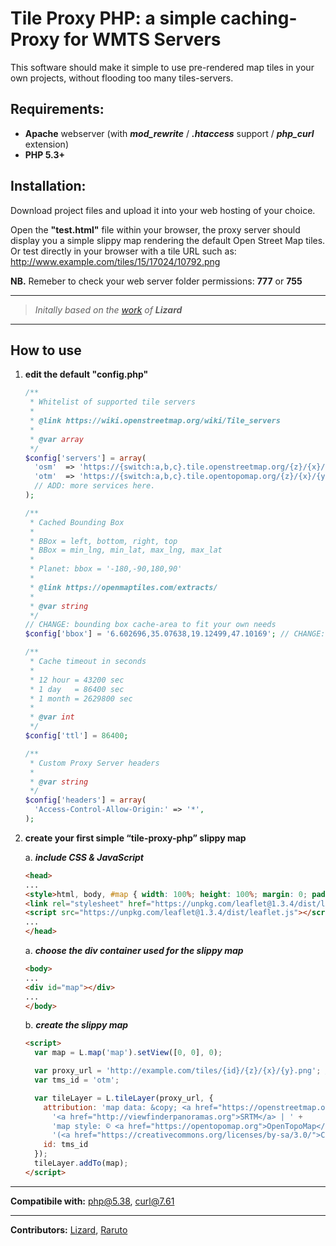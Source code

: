 # Tile Proxy PHP: a simple caching-Proxy for WMTS Servers

This software should make it simple to use pre-rendered map tiles in your own projects, without flooding too many tiles-servers.

## Requirements:

- **Apache** webserver (with **_mod_rewrite_** / **_.htaccess_** support / **_php_curl_** extension)
- **PHP 5.3+**

## Installation:

Download project files and upload it into your web hosting of your choice.

Open the **"test.html"** file within your browser, the proxy server should display you a simple slippy map rendering the default Open Street Map tiles.
Or test directly  in your browser with a tile URL such as: http://www.example.com/tiles/15/17024/10792.png

**NB.** Remeber to check your web server folder permissions: **777** or **755**

---

> _Initally based on the [work](https://wiki.openstreetmap.org/wiki/ProxySimplePHP) of **Lizard**_

---

## How to use

1. **edit the default "config.php"**

    ```php
    /**
     * Whitelist of supported tile servers
     *
     * @link https://wiki.openstreetmap.org/wiki/Tile_servers
     *
     * @var array
     */
    $config['servers'] = array(
      'osm'  => 'https://{switch:a,b,c}.tile.openstreetmap.org/{z}/{x}/{y}.png',
      'otm'  => 'https://{switch:a,b,c}.tile.opentopomap.org/{z}/{x}/{y}.png',
      // ADD: more services here.
    );

    /**
     * Cached Bounding Box
     *
     * BBox = left, bottom, right, top
     * BBox = min_lng, min_lat, max_lng, max_lat
     *
     * Planet: bbox = '-180,-90,180,90'
     *
     * @link https://openmaptiles.com/extracts/
     *
     * @var string
     */
    // CHANGE: bounding box cache-area to fit your own needs
    $config['bbox'] = '6.602696,35.07638,19.12499,47.10169'; // CHANGE: bbox tiles (Italy) are cached, others are proxied!

    /**
     * Cache timeout in seconds
     *
     * 12 hour = 43200 sec
     * 1 day   = 86400 sec
     * 1 month = 2629800 sec
     *
     * @var int
     */
    $config['ttl'] = 86400;

    /**
     * Custom Proxy Server headers
     *
     * @var string
     */
    $config['headers'] = array(
      'Access-Control-Allow-Origin:' => '*',
    );
    ```

2. **create your first simple “tile-proxy-php” slippy map**

    a. **_include CSS & JavaScript_**
    ```html
    <head>
    ...
    <style>html, body, #map { width: 100%; height: 100%; margin: 0; padding: 0; }</style>
    <link rel="stylesheet" href="https://unpkg.com/leaflet@1.3.4/dist/leaflet.css" />
    <script src="https://unpkg.com/leaflet@1.3.4/dist/leaflet.js"></script>
    ...
    </head>
    ```

    a. **_choose the div container used for the slippy map_**
    ```html
    <body>
    ...
    <div id="map"></div>
    ...
    </body>
    ```
    b. **_create the slippy map_**
    ```html
    <script>
      var map = L.map('map').setView([0, 0], 0);

      var proxy_url = 'http://example.com/tiles/{id}/{z}/{x}/{y}.png'; // CHANGE: "http://example.com/tiles" to fit your own needs
      var tms_id = 'otm';

      var tileLayer = L.tileLayer(proxy_url, {
        attribution: 'map data: &copy; <a href="https://openstreetmap.org/copyright">OpenStreetMap</a> contributors, ' +
          '<a href="http://viewfinderpanoramas.org">SRTM</a> | ' +
          'map style: © <a href="https://opentopomap.org">OpenTopoMap</a> ' +
          '(<a href="https://creativecommons.org/licenses/by-sa/3.0/">CC-BY-SA</a>), ',
        id: tms_id
      });
      tileLayer.addTo(map);
    </script>
    ```
---

**Compatibile with:** php@5.38, curl@7.61

---

**Contributors:** [Lizard](https://wiki.openstreetmap.org/wiki/User:Lizard), [Raruto](https://github.com/Raruto/tile-proxy-php)
